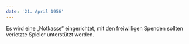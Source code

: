 ```yaml
---
date: '21. April 1956'
---
```


Es wird eine „Notkasse“ eingerichtet, mit den freiwilligen Spenden sollten verletzte Spieler unterstützt werden.
